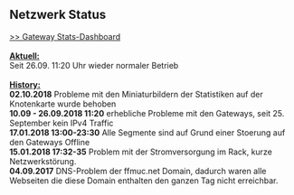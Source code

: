 ## Netzwerk Status
<a target='_blank' href="https://stats.ffmuc.net/dashboard/db/network-overview">>> Gateway Stats-Dashboard</a>
<br>
<br><u><b>Aktuell:</b></u>
<br> Seit 26.09. 11:20 Uhr wieder normaler Betrieb
<br>
<br><u><b>History:</b></u>
<br><b>02.10.2018</b> Probleme mit den Miniaturbildern der Statistiken auf der Knotenkarte wurde behoben
<br><b>10.09 - 26.09.2018 11:20</b> erhebliche Probleme mit den Gateways, seit 25. September kein IPv4 Traffic
<br><b>17.01.2018 13:00-23:30</b> Alle Segmente sind auf Grund einer Stoerung auf den Gateways Offline
<br><b>15.01.2018 17:32-35</b> Problem mit der Stromversorgung im Rack, kurze Netzwerkstörung.
<br><b>04.09.2017</b> DNS-Problem der ffmuc.net Domain, dadurch waren alle Webseiten die diese Domain enthalten den ganzen Tag nicht erreichbar.
<br>
